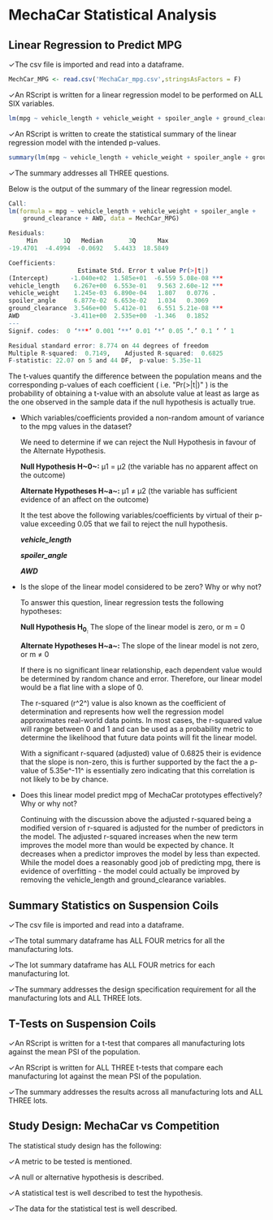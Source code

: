 # MechaCar Statistical Analysis



## Linear Regression to Predict MPG

✓The csv file is imported and read into a dataframe. 

```R
MechCar_MPG <- read.csv('MechaCar_mpg.csv',stringsAsFactors = F)
```

✓An RScript is written for a linear regression model to be performed on ALL SIX variables. 

```R
lm(mpg ~ vehicle_length + vehicle_weight + spoiler_angle + ground_clearance + AWD, data=MechCar_MPG)
```

✓An RScript is written to create the statistical summary of the linear regression model with the intended p-values. 

```R
summary(lm(mpg ~ vehicle_length + vehicle_weight + spoiler_angle + ground_clearance + AWD, data=MechCar_MPG))
```

✓The summary addresses all THREE questions.

Below is the output of the summary of the linear regression model.

```R
Call:
lm(formula = mpg ~ vehicle_length + vehicle_weight + spoiler_angle + 
    ground_clearance + AWD, data = MechCar_MPG)

Residuals:
     Min       1Q   Median       3Q      Max 
-19.4701  -4.4994  -0.0692   5.4433  18.5849 

Coefficients:
                   Estimate Std. Error t value Pr(>|t|)    
(Intercept)      -1.040e+02  1.585e+01  -6.559 5.08e-08 ***
vehicle_length    6.267e+00  6.553e-01   9.563 2.60e-12 ***
vehicle_weight    1.245e-03  6.890e-04   1.807   0.0776 .  
spoiler_angle     6.877e-02  6.653e-02   1.034   0.3069    
ground_clearance  3.546e+00  5.412e-01   6.551 5.21e-08 ***
AWD              -3.411e+00  2.535e+00  -1.346   0.1852    
---
Signif. codes:  0 ‘***’ 0.001 ‘**’ 0.01 ‘*’ 0.05 ‘.’ 0.1 ‘ ’ 1

Residual standard error: 8.774 on 44 degrees of freedom
Multiple R-squared:  0.7149,	Adjusted R-squared:  0.6825 
F-statistic: 22.07 on 5 and 44 DF,  p-value: 5.35e-11

```

The t-values quantify the difference between the population means and the corresponding p-values of each coefficient ( i.e. "Pr(>|t|)" ) is the probability of obtaining a t-value with an absolute value at least as large as the one observed in the sample data if the null hypothesis is actually true.

- Which variables/coefficients provided a non-random amount of variance to the mpg values in the dataset?

  We need to determine if we can reject the Null Hypothesis in favour of the Alternate Hypothesis.

  **Null Hypothesis H~0~:** μ1 = μ2 (the variable has no apparent affect on the outcome)

  **Alternate Hypotheses H~a~:** μ1 ≠ μ2 (the variable has sufficient evidence of an affect on the outcome)

  It the test above the following variables/coefficients by virtual of their p-value exceeding 0.05 that we fail to reject the null hypothesis.

  ***vehicle_length***

  ***spoiler_angle***

  ***AWD*** 

- Is the slope of the linear model considered to be zero? Why or why not?

  To answer this question, linear regression tests the following hypotheses:

  **Null Hypothesis H<sub>0<sub>:**  The slope of the linear model is zero, or m = 0

  **Alternate Hypotheses H~a~:**  The slope of the linear model is not zero, or m ≠ 0

  If there is no significant linear relationship, each dependent value would be determined by random chance and error. Therefore, our linear model would be a flat line with a slope of 0.

  The r-squared (r^2^) value is also known as the coefficient of determination and represents how well the regression model approximates real-world data points. In most cases, the r-squared value will range between 0 and 1 and can be used as a probability metric to determine the likelihood that future data points will fit the linear model.

  With a significant r-squared (adjusted) value of 0.6825 their is evidence that the slope is non-zero, this is further supported by the fact the a p-value of 5.35e^-11^ is essentially zero indicating that this correlation is not likely to be by chance.

- Does this linear model predict mpg of MechaCar prototypes effectively? Why or why not?

  Continuing with the discussion above the adjusted r-squared being a modified version of r-squared is adjusted for the number of predictors in the model. The adjusted r-squared increases when the new term improves the model more than would be expected by chance. It decreases when a predictor improves the model by less than expected.  While the model does a reasonably good job of predicting mpg, there is evidence of overfitting - the model could actually be improved by removing the vehicle_length and ground_clearance variables.

## Summary Statistics on Suspension Coils

✓The csv file is imported and read into a dataframe. 

✓The total summary dataframe has ALL FOUR metrics for all the manufacturing lots. 

✓The lot summary dataframe has ALL FOUR metrics for each manufacturing lot. 

✓The summary addresses the design specification requirement for all the manufacturing lots and ALL THREE lots.

## T-Tests on Suspension Coils

✓An RScript is written for a t-test that compares all manufacturing lots against the mean PSI of the population. 

✓An RScript is written for ALL THREE t-tests that compare each manufacturing lot against the mean PSI of the population. 

✓The summary addresses the results across all manufacturing lots and ALL THREE lots.

## Study Design: MechaCar vs Competition

The statistical study design has the following: 

✓A metric to be tested is mentioned. 

✓A null or alternative hypothesis is described. 

✓A statistical test is well described to test the hypothesis. 

✓The data for the statistical test is well described.



